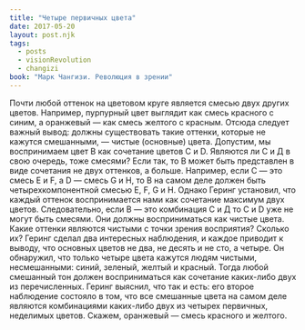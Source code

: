 ```yaml
---
title: "Четыре первичных цвета"
date: 2017-05-20
layout: post.njk
tags:
  - posts
  - visionRevolution
  - changizi
book: "Марк Чангизи. Революция в зрении"
---
```


Почти любой оттенок на цветовом круге является смесью двух других цветов. Например, пурпурный цвет выглядит как смесь красного с синим, а оранжевый — как смесь желтого с красным. Отсюда следует важный вывод: должны существовать такие оттенки, которые не кажутся смешанными, — чистые (основные) цвета. Допустим, мы воспринимаем цвет В как сочетание цветов С и D. Являются ли С и Д в свою очередь, тоже смесями? Если так, то В может быть представлен в виде сочетания не двух оттенков, а больше. Например, если С — это смесь Е и F, a D — смесь G и Н, то В на самом деле должен быть четырехкомпонентной смесью Е, F, G и Н. Однако Геринг установил, что каждый оттенок воспринимается нами как сочетание максимум двух цветов. Следовательно, если В — это комбинация С и Д то С и D уже не могут быть смесями. Они должны восприниматься как чистые цвета. Какие оттенки являются чистыми с точки зрения восприятия? Сколько их? Геринг сделал два интересных наблюдения, и каждое приводит к выводу, что основных цветов не два, не десять и не сто, а четыре. Он обнаружил, что только четыре цвета кажутся людям чистыми, несмешанными: синий, зеленый, желтый и красный. Тогда любой смешанный тон должен восприниматься как сочетание каких-либо двух из перечисленных. Геринг выяснил, что так и есть: его второе наблюдение состояло в том, что все смешанные цвета на самом деле являются комбинациями каких-либо двух из четырех первичных, неделимых цветов. Скажем, оранжевый — смесь красного и желтого.

